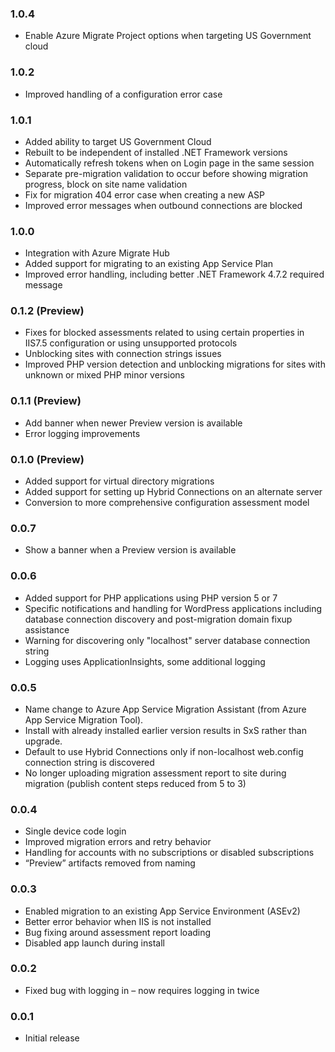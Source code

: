 ### 1.0.4

* Enable Azure Migrate Project options when targeting US Government cloud

### 1.0.2

* Improved handling of a configuration error case

### 1.0.1

* Added ability to target US Government Cloud
* Rebuilt to be independent of installed .NET Framework versions
* Automatically refresh tokens when on Login page in the same session
* Separate pre-migration validation to occur before showing migration progress, block on site name validation
* Fix for migration 404 error case when creating a new ASP
* Improved error messages when outbound connections are blocked 

### 1.0.0
* Integration with Azure Migrate Hub
* Added support for migrating to an existing App Service Plan
* Improved error handling, including better .NET Framework 4.7.2 required message

### 0.1.2 (Preview)
* Fixes for blocked assessments related to using certain properties in IIS7.5 configuration or using unsupported protocols
* Unblocking sites with connection strings issues
* Improved PHP version detection and unblocking migrations for sites with unknown or mixed PHP minor versions

### 0.1.1 (Preview)
* Add banner when newer Preview version is available
* Error logging improvements

### 0.1.0 (Preview)
* Added support for virtual directory migrations
* Added support for setting up Hybrid Connections on an alternate server
* Conversion to more comprehensive configuration assessment model

### 0.0.7
* Show a banner when a Preview version is available

### 0.0.6
* Added support for PHP applications using PHP version 5 or 7
* Specific notifications and handling for WordPress applications including database connection discovery and post-migration domain fixup assistance
* Warning for discovering only "localhost" server database connection string
* Logging uses ApplicationInsights, some additional logging

### 0.0.5
* Name change to Azure App Service Migration Assistant (from Azure App Service Migration Tool). 
* Install with already installed earlier version results in SxS rather than upgrade.
* Default to use Hybrid Connections only if non-localhost web.config connection string is discovered
* No longer uploading migration assessment report to site during migration (publish content steps reduced from 5 to 3)
 
### 0.0.4
* Single device code login
* Improved migration errors and retry behavior
* Handling for accounts with no subscriptions or disabled subscriptions
* “Preview” artifacts removed from naming
 
### 0.0.3 
* Enabled migration to an existing App Service Environment (ASEv2)
* Better error behavior when IIS is not installed
* Bug fixing around assessment report loading
* Disabled app launch during install
 
### 0.0.2
* Fixed bug with logging in – now requires logging in twice
 
### 0.0.1
* Initial release
